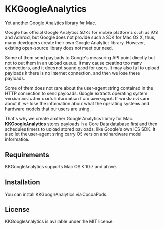 KKGoogleAnalytics
=================

Yet another Google Analytics library for Mac.

Google has official Google Analytics SDKs for mobile platforms such as
iOS and Adnroid, but Google does not provide such a SDK for Mac OS X,
thus, many developers create their own Google Analytics
library. However, existing open-source library does not meet our need.

Some of them send payloads to Google's measuring API point directly
but not to put them in an upload queue. It may cause creating too many
connections, and it does not sound good for users. It may also fail to
upload payloads if there is no Internet connection, and then we lose
these payloads.

Some of them does not care about the user-agent string contained in
the HTTP connection to send payloads. Google extracts operating system
version and other useful information from user-agent. If we do not
care about it, we lose the information about what the operating
systems and hardware models that our users are using.

That's why we create another Google Analytics library for
Mac. **KKGoogleAnalytics** stores payloads in a Core Data database first
and then schedules timers to upload stored payloads, like Google's own
iOS SDK. It also let the user-agent string carry OS version and
hardware model information.

## Requirements

KKGoogleAnalytics supports Mac OS X 10.7 and above.

## Installation

You can install KKGoogleAnalytics via CocoaPods.

## License

KKGoogleAnalytics is available under the MIT license.
